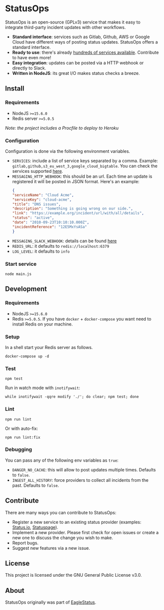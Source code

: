 # StatusOps

StatusOps is an open-source (GPLv3) service that makes it easy to integrate third-party incident updates with other workflows.

- **Standard interface**: services such as Gitlab, Github, AWS or Google Cloud have different ways of posting status updates. StatusOps offers a standard interface.
- **Ready to use**: there's already [hundreds of services available](https://gitlab.com/statusops/statusops/-/packages/1101031). Contribute to have even more!
- **Easy integration**: updates can be posted via a HTTP webhook or directly to Slack.
- **Written in NodeJS**: its great I/O makes status checks a breeze.

## Install

### Requirements

- NodeJS `>=15.6.0`
- Redis server `>=5.0.5`

*Note: the project includes a Procfile to deploy to Heroku*

### Configuration

Configuration is done via the following environment variables.

- `SERVICES`: include a list of service keys separated by a comma. Example: `gitlab,github,s3_eu_west_3,google_cloud_bigtable`. You can check the services supported [here](https://gitlab.com/statusops/statusops/-/packages/1101031).
- `MESSAGING_HTTP_WEBHOOK`: this should be an url. Each time an update is registered it will be posted in JSON format. Here's an example:
    ```json
    {
    "serviceName": "Cloud Acme",
    "serviceKey": "cloud-acme",
    "title": "DNS issues",
    "description": "Something is going wrong on our side.",
    "link": "https://example.org/incident/url/with/all/details",
    "status": "active",
    "date": "2010-09-23T10:10:10.000Z",
    "incidentReference": "12E5MxYsASa"
    }
    ```
- `MESSAGING_SLACK_WEBHOOK`: details can be found [here](https://slack.com/intl/en-gb/help/articles/115005265063-Incoming-webhooks-for-Slack)
- `REDIS_URL`: it defaults to `redis://localhost:6379`
- `LOG_LEVEL`: it defaults to `info`

### Start service

```
node main.js
```

## Development

### Requirements

- NodeJS `>=15.6.0`
- Redis `>=5.0.5`. If you have `docker` + `docker-compose` you want need to install Redis on your machine.

### Setup

In a shell start your Redis server as follows.

```
docker-compose up -d
```

### Test

```
npm test
```

Run in watch mode with `inotifywait`:

```
while inotifywait -qqre modify './'; do clear; npm test; done
```


### Lint

```
npm run lint
```

Or with auto-fix:

```
npm run lint:fix
```

### Debugging

You can pass any of the following env variables as `true`:

- `DANGER_NO_CACHE`: this will allow to post updates multiple times. Defaults to `false`.
- `INGEST_ALL_HISTORY`: force providers to collect all incidents from the past. Defaults to `false`.


## Contribute

There are many ways you can contribute to StatusOps:

- Register a new service to an existing status provider (examples: [Status.io](src/providers/statusio.yml), [Statuspage](src/providers/statuspage.yml)).
- Implement a new provider. Please first check for open issues or create a new one to discuss the change you wish to make.
- Report bugs.
- Suggest new features via a new issue.

## License

This project is licensed under the GNU General Public License v3.0.

## About

StatusOps originally was part of [EagleStatus](https://about.eaglestatus.io).
